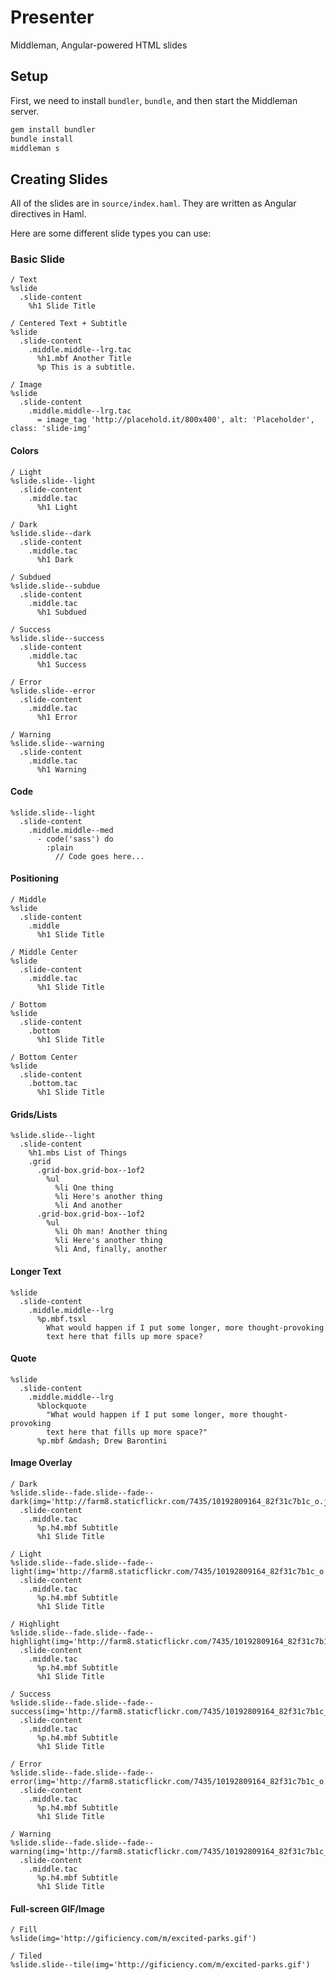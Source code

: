 # Presenter
Middleman, Angular-powered HTML slides

## Setup

First, we need to install `bundler`, `bundle`, and then start the Middleman
server.

```bash
gem install bundler
bundle install
middleman s
```

## Creating Slides

All of the slides are in `source/index.haml`. They are written as Angular
directives in Haml.

Here are some different slide types you can use:

### Basic Slide

```haml
/ Text
%slide
  .slide-content
    %h1 Slide Title

/ Centered Text + Subtitle
%slide
  .slide-content
    .middle.middle--lrg.tac
      %h1.mbf Another Title
      %p This is a subtitle.

/ Image
%slide
  .slide-content
    .middle.middle--lrg.tac
      = image_tag 'http://placehold.it/800x400', alt: 'Placeholder', class: 'slide-img'
```

#### Colors

```haml
/ Light
%slide.slide--light
  .slide-content
    .middle.tac
      %h1 Light

/ Dark
%slide.slide--dark
  .slide-content
    .middle.tac
      %h1 Dark

/ Subdued
%slide.slide--subdue
  .slide-content
    .middle.tac
      %h1 Subdued

/ Success
%slide.slide--success
  .slide-content
    .middle.tac
      %h1 Success

/ Error
%slide.slide--error
  .slide-content
    .middle.tac
      %h1 Error

/ Warning
%slide.slide--warning
  .slide-content
    .middle.tac
      %h1 Warning
```

#### Code

```haml
%slide.slide--light
  .slide-content
    .middle.middle--med
      - code('sass') do
        :plain
          // Code goes here...
```

#### Positioning


```haml
/ Middle
%slide
  .slide-content
    .middle
      %h1 Slide Title

/ Middle Center
%slide
  .slide-content
    .middle.tac
      %h1 Slide Title

/ Bottom
%slide
  .slide-content
    .bottom
      %h1 Slide Title

/ Bottom Center
%slide
  .slide-content
    .bottom.tac
      %h1 Slide Title
```

#### Grids/Lists

```haml
%slide.slide--light
  .slide-content
    %h1.mbs List of Things
    .grid
      .grid-box.grid-box--1of2
        %ul
          %li One thing
          %li Here's another thing
          %li And another
      .grid-box.grid-box--1of2
        %ul
          %li Oh man! Another thing
          %li Here's another thing
          %li And, finally, another
```

#### Longer Text

```haml
%slide
  .slide-content
    .middle.middle--lrg
      %p.mbf.tsxl
        What would happen if I put some longer, more thought-provoking
        text here that fills up more space?
```

#### Quote

```haml
%slide
  .slide-content
    .middle.middle--lrg
      %blockquote
        "What would happen if I put some longer, more thought-provoking
        text here that fills up more space?"
      %p.mbf &mdash; Drew Barontini
```

#### Image Overlay

```haml
/ Dark
%slide.slide--fade.slide--fade--dark(img='http://farm8.staticflickr.com/7435/10192809164_82f31c7b1c_o.jpg')
  .slide-content
    .middle.tac
      %p.h4.mbf Subtitle
      %h1 Slide Title

/ Light
%slide.slide--fade.slide--fade--light(img='http://farm8.staticflickr.com/7435/10192809164_82f31c7b1c_o.jpg')
  .slide-content
    .middle.tac
      %p.h4.mbf Subtitle
      %h1 Slide Title

/ Highlight
%slide.slide--fade.slide--fade--highlight(img='http://farm8.staticflickr.com/7435/10192809164_82f31c7b1c_o.jpg')
  .slide-content
    .middle.tac
      %p.h4.mbf Subtitle
      %h1 Slide Title

/ Success
%slide.slide--fade.slide--fade--success(img='http://farm8.staticflickr.com/7435/10192809164_82f31c7b1c_o.jpg')
  .slide-content
    .middle.tac
      %p.h4.mbf Subtitle
      %h1 Slide Title

/ Error
%slide.slide--fade.slide--fade--error(img='http://farm8.staticflickr.com/7435/10192809164_82f31c7b1c_o.jpg')
  .slide-content
    .middle.tac
      %p.h4.mbf Subtitle
      %h1 Slide Title

/ Warning
%slide.slide--fade.slide--fade--warning(img='http://farm8.staticflickr.com/7435/10192809164_82f31c7b1c_o.jpg')
  .slide-content
    .middle.tac
      %p.h4.mbf Subtitle
      %h1 Slide Title
```

#### Full-screen GIF/Image

```haml
/ Fill
%slide(img='http://gificiency.com/m/excited-parks.gif')

/ Tiled
%slide.slide--tile(img='http://gificiency.com/m/excited-parks.gif')
```

